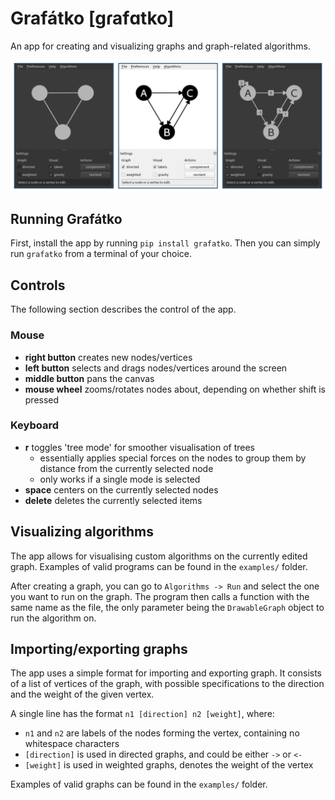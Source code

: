 # Grafátko [gɾafɑtko]
An app for creating and visualizing graphs and graph-related algorithms.

![examples](example.png?raw=true "An example of the GUI")

## Running Grafátko
First, install the app by running `pip install grafatko`.
Then you can simply run `grafatko` from a terminal of your choice.

## Controls
The following section describes the control of the app.

### Mouse
- **right button** creates new nodes/vertices
- **left button** selects and drags nodes/vertices around the screen
- **middle button** pans the canvas
- **mouse wheel** zooms/rotates nodes about, depending on whether shift is pressed

### Keyboard
- **r** toggles 'tree mode' for smoother visualisation of trees
	- essentially applies special forces on the nodes to group them by distance from the currently selected node
	- only works if a single mode is selected
- **space** centers on the currently selected nodes
- **delete** deletes the currently selected items

## Visualizing algorithms
The app allows for visualising custom algorithms on the currently edited graph.
Examples of valid programs can be found in the `examples/` folder.

After creating a graph, you can go to `Algorithms -> Run` and select the one you want to run on the graph.
The program then calls a function with the same name as the file, the only parameter being the `DrawableGraph` object to run the algorithm on.

## Importing/exporting graphs
The app uses a simple format for importing and exporting graph.
It consists of a list of vertices of the graph, with possible specifications to the direction and the weight of the given vertex.

A single line has the format `n1 [direction] n2 [weight]`, where:
- `n1` and `n2` are labels of the nodes forming the vertex, containing no whitespace characters
- `[direction]` is used in directed graphs, and could be either `->` or `<-`
- `[weight]` is used in weighted graphs, denotes the weight of the vertex

Examples of valid graphs can be found in the `examples/` folder.
